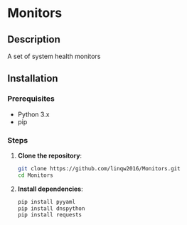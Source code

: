 # Monitors

## Description
A set of system health monitors

## Installation

### Prerequisites
- Python 3.x
- pip

### Steps
1. **Clone the repository**:
    ```bash
    git clone https://github.com/linqw2016/Monitors.git
    cd Monitors
    ```

2. **Install dependencies**:
    ```bash
    pip install pyyaml
    pip install dnspython
    pip install requests
    ```